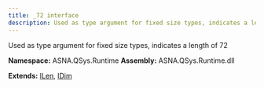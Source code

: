 ```yaml
---
title: _72 interface
description: Used as type argument for fixed size types, indicates a length of 72 
---
```


Used as type argument for fixed size types, indicates a length of 72 

**Namespace:** ASNA.QSys.Runtime
**Assembly:** ASNA.QSys.Runtime.dll

**Extends:** [ILen](/reference/runtime/qsys-runtime/i-len.html), [IDim](/reference/runtime/qsys-runtime/i-dim.html)
<br>
<br>
